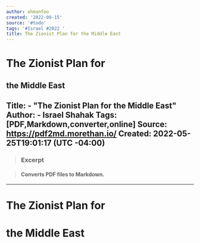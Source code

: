 ```yaml
---
author: ohmanfoo
created: '2022-09-15'
source: '#todo'
tags: '#Israel #2022 '
title: The Zionist Plan for the Middle East
---
```


# The Zionist Plan for
the Middle East
---
Title: - "The Zionist Plan for
the Middle East"
Author: - Israel Shahak
Tags: [PDF,Markdown,converter,online]
Source: <https://pdf2md.morethan.io/>
Created: 2022-05-25T19:01:17 (UTC -04:00)
---

> ### Excerpt

> #### Converts PDF files to Markdown.

---

# The Zionist Plan for

# the Middle East